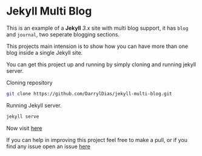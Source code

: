 # Jekyll Multi Blog



This is an example of a **Jekyll** *3.x* site with multi blog support, it has `blog` and `journal`, two seperate blogging sections.



This projects main intension is to show how you can have more than one blog inside a single Jekyll site.



You can get this project up and running by simply cloning and running jekyll server.



Cloning repository

``` bash
git clone https://github.com/DarrylDias/jekyll-multi-blog.git
```



Running Jekyll server.

``` bash
jekyll serve
```



Now visit [here](//127.0.0.1:4000)



If you can help in improving this project feel free to make a pull, or if you find any issue open an issue [here](https://github.com/DarrylDias/jekyll-multi-blog/issues)
